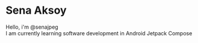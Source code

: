 # Sena Aksoy
Hello, i'm @senajpeg <br>
I am currently learning software development in Android Jetpack Compose
